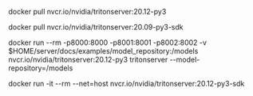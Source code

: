 docker pull nvcr.io/nvidia/tritonserver:20.12-py3

[comment]: <> (docker pull nvcr.io/nvidia/tritonserver:20.09-py3)

docker pull nvcr.io/nvidia/tritonserver:20.09-py3-sdk

docker run --rm -p8000:8000 -p8001:8001 -p8002:8002 -v $HOME/server/docs/examples/model_repository:/models nvcr.io/nvidia/tritonserver:20.12-py3 tritonserver --model-repository=/models

[comment]: <> (docker run --gpus=1 --rm -p8000:8000 -p8001:8001 -p8002:8002 -v $HOME/server/docs/examples/model_repository:/models nvcr.io/nvidia/tritonserver:20.09-py3 tritonserver --model-repository=/models)

docker run -it --rm --net=host nvcr.io/nvidia/tritonserver:20.12-py3-sdk
